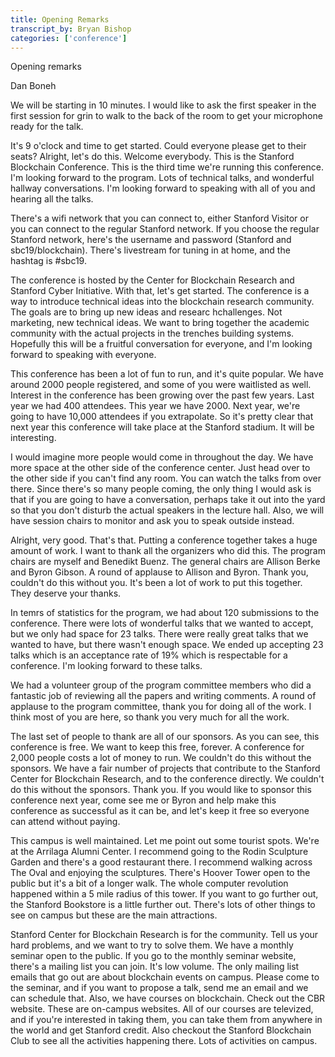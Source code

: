 ```yaml
---
title: Opening Remarks
transcript_by: Bryan Bishop
categories: ['conference']
---
```


Opening remarks

Dan Boneh

We will be starting in 10 minutes. I would like to ask the first speaker in the first session for grin to walk to the back of the room to get your microphone ready for the talk.

It's 9 o'clock and time to get started. Could everyone please get to their seats? Alright, let's do this. Welcome everybody. This is the Stanford Blockchain Conference. This is the third time we're running this conference. I'm looking forward to the program. Lots of technical talks, and wonderful hallway conversations. I'm looking forward to speaking with all of you and hearing all the talks.

There's a wifi network that you can connect to, either Stanford Visitor or you can connect to the regular Stanford network. If you choose the regular Stanford network, here's the username and password (Stanford and sbc19/blockchain). There's livestream for tuning in at home, and the hashtag is #sbc19.

The conference is hosted by the Center for Blockchain Research and Stanford Cyber Initiative. With that, let's get started. The conference is a way to introduce technical ideas into the blockchain research community. The goals are to bring up new ideas and researc hchallenges. Not marketing, new technical ideas. We want to bring together the academic community with the actual projects in the trenches building systems. Hopefully this will be a fruitful conversation for everyone, and I'm looking forward to speaking with everyone.

This conference has been a lot of fun to run, and it's quite popular. We have around 2000 people registered, and some of you were waitlisted as well. Interest in the conference has been growing over the past few years. Last year we had 400 attendees. This year we have 2000. Next year, we're going to have 10,000 attendees if you extrapolate. So it's pretty clear that next year this conference will take place at the Stanford stadium. It will be interesting.

I would imagine more people would come in throughout the day. We have more space at the other side of the conference center. Just head over to the other side if you can't find any room. You can watch the talks from over there. Since there's so many people coming, the only thing I would ask is that if you are going to have a conversation, perhaps take it out into the yard so that you don't disturb the actual speakers in the lecture hall. Also, we will have session chairs to monitor and ask you to speak outside instead.

Alright, very good. That's that. Putting a conference together takes a huge amount of work. I want to thank all the organizers who did this. The program chairs are myself and Benedikt Buenz. The general chairs are Allison Berke and Byron Gibson. A round of applause to Allison and Byron. Thank you, couldn't do this without you. It's been a lot of work to put this together. They deserve your thanks.

In temrs of statistics for the program, we had about 120 submissions to the conference. There were lots of wonderful talks that we wanted to accept, but we only had space for 23 talks. There were really great talks that we wanted to have, but there wasn't enough space. We ended up accepting 23 talks which is an acceptance rate of 19% which is respectable for a conference. I'm looking forward to these talks.

We had a volunteer group of the program committee members who did a fantastic job of reviewing all the papers and writing comments. A round of applause to the program committee, thank you for doing all of the work. I think most of you are here, so thank you very much for all the work.

The last set of people to thank are all of our sponsors. As you can see, this conference is free. We want to keep this free, forever. A conference for 2,000 people costs a lot of money to run. We couldn't do this without the sponsors. We have a fair number of projects that contribute to the Stanford Center for Blockchain Research, and to the conference directly. We couldn't do this without the sponsors. Thank you. If you would like to sponsor this conference next year, come see me or Byron and help make this conference as successful as it can be, and let's keep it free so everyone can attend without paying.

This campus is well maintained. Let me point out some tourist spots. We're at the Arrilaga Alumni Center. I recommend going to the Rodin Sculpture Garden and there's a good restaurant there. I recommend walking across The Oval and enjoying the sculptures. There's Hoover Tower open to the public but it's a bit of a longer walk. The whole computer revolution happened within a 5 mile radius of this tower. If you want to go further out, the Stanford Bookstore is a little further out. There's lots of other things to see on campus but these are the main attractions.

Stanford Center for Blockchain Research is for the community. Tell us your hard problems, and we want to try to solve them. We have a monthly seminar open to the public. If you go to the monthly seminar website, there's a mailing list you can join. It's low volume. The only mailing list emails that go out are about blockchain events on campus. Please come to the seminar, and if you want to propose a talk, send me an email and we can schedule that. Also, we have courses on blockchain. Check out the CBR website. These are on-campus websites. All of our courses are televized, and if you're interested in taking them, you can take them from anywhere in the world and get Stanford credit. Also checkout the Stanford Blockchain Club to see all the activities happening there. Lots of activities on campus.


